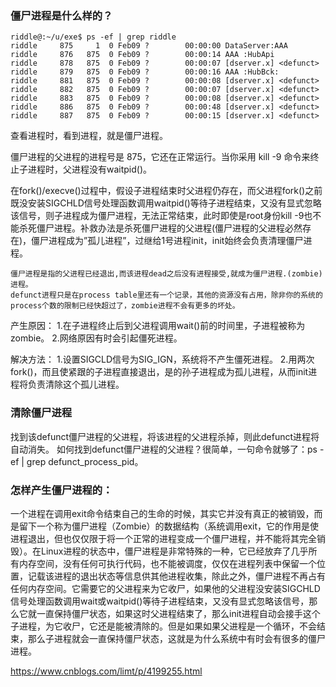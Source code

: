 ### 僵尸进程是什么样的？

```
riddle@:~/u/exe$ ps -ef | grep riddle
riddle     875     1  0 Feb09 ?        00:00:00 DataServer:AAA
riddle     876   875  0 Feb09 ?        00:00:14 AAA :HubApi
riddle     878   875  0 Feb09 ?        00:00:07 [dserver.x] <defunct>
riddle     879   875  0 Feb09 ?        00:00:16 AAA :HubBck:
riddle     881   875  0 Feb09 ?        00:00:08 [dserver.x] <defunct>
riddle     882   875  0 Feb09 ?        00:00:07 [dserver.x] <defunct>
riddle     883   875  0 Feb09 ?        00:00:08 [dserver.x] <defunct>
riddle     886   875  0 Feb09 ?        00:00:48 [dserver.x] <defunct>
riddle     887   875  0 Feb09 ?        00:00:15 [dserver.x] <defunct>
```
查看进程时，看到<defunct>进程，就是僵尸进程。

僵尸进程的父进程的进程号是 875，它还在正常运行。当你采用 kill -9 命令来终止子进程时，父进程没有waitpid()。

在fork()/execve()过程中，假设子进程结束时父进程仍存在，而父进程fork()之前既没安装SIGCHLD信号处理函数调用waitpid()等待子进程结束，又没有显式忽略该信号，则子进程成为僵尸进程，无法正常结束，此时即使是root身份kill -9也不能杀死僵尸进程。补救办法是杀死僵尸进程的父进程(僵尸进程的父进程必然存在)，僵尸进程成为”孤儿进程”，过继给1号进程init，init始终会负责清理僵尸进程。

    僵尸进程是指的父进程已经退出,而该进程dead之后没有进程接受,就成为僵尸进程.(zombie)进程。
    defunct进程只是在process table里还有一个记录，其他的资源没有占用，除非你的系统的process个数的限制已经快超过了，zombie进程不会有更多的坏处。

产生原因：
1.在子进程终止后到父进程调用wait()前的时间里，子进程被称为zombie。
2.网络原因有时会引起僵死进程。

解决方法：
1.设置SIGCLD信号为SIG_IGN，系统将不产生僵死进程。
2.用两次fork()，而且使紧跟的子进程直接退出，是的孙子进程成为孤儿进程，从而init进程将负责清除这个孤儿进程。

### 清除僵尸进程

   找到该defunct僵尸进程的父进程，将该进程的父进程杀掉，则此defunct进程将自动消失。
   如何找到defunct僵尸进程的父进程？很简单，一句命令就够了：ps -ef | grep defunct_process_pid。
   
### 怎样产生僵尸进程的：
一个进程在调用exit命令结束自己的生命的时候，其实它并没有真正的被销毁，而是留下一个称为僵尸进程（Zombie）的数据结构（系统调用exit，它的作用是使进程退出，但也仅仅限于将一个正常的进程变成一个僵尸进程，并不能将其完全销毁）。在Linux进程的状态中，僵尸进程是非常特殊的一种，它已经放弃了几乎所有内存空间，没有任何可执行代码，也不能被调度，仅仅在进程列表中保留一个位置，记载该进程的退出状态等信息供其他进程收集，除此之外，僵尸进程不再占有任何内存空间。它需要它的父进程来为它收尸，如果他的父进程没安装SIGCHLD信号处理函数调用wait或waitpid()等待子进程结束，又没有显式忽略该信号，那么它就一直保持僵尸状态，如果这时父进程结束了，那么init进程自动会接手这个子进程，为它收尸，它还是能被清除的。但是如果如果父进程是一个循环，不会结束，那么子进程就会一直保持僵尸状态，这就是为什么系统中有时会有很多的僵尸进程。

https://www.cnblogs.com/limt/p/4199255.html
